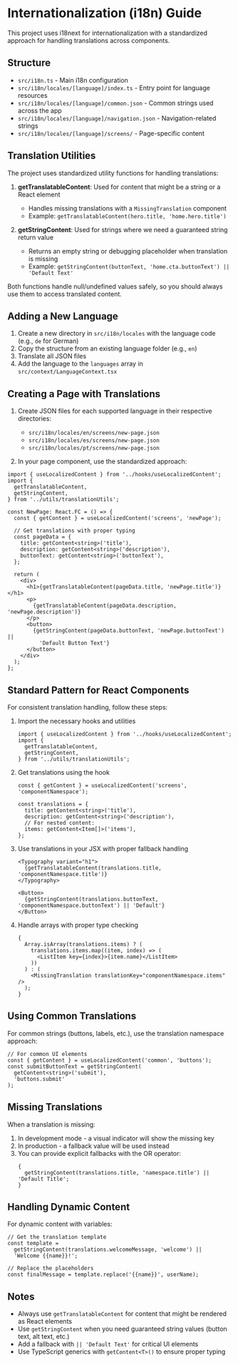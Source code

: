 # Internationalization (i18n) Guide

This project uses i18next for internationalization with a standardized approach for handling translations across components.

## Structure

- `src/i18n.ts` - Main i18n configuration
- `src/i18n/locales/[language]/index.ts` - Entry point for language resources
- `src/i18n/locales/[language]/common.json` - Common strings used across the app
- `src/i18n/locales/[language]/navigation.json` - Navigation-related strings
- `src/i18n/locales/[language]/screens/` - Page-specific content

## Translation Utilities

The project uses standardized utility functions for handling translations:

1. **getTranslatableContent**: Used for content that might be a string or a React element

   - Handles missing translations with a `MissingTranslation` component
   - Example: `getTranslatableContent(hero.title, 'home.hero.title')`

2. **getStringContent**: Used for strings where we need a guaranteed string return value
   - Returns an empty string or debugging placeholder when translation is missing
   - Example: `getStringContent(buttonText, 'home.cta.buttonText') || 'Default Text'`

Both functions handle null/undefined values safely, so you should always use them to access translated content.

## Adding a New Language

1. Create a new directory in `src/i18n/locales` with the language code (e.g., `de` for German)
2. Copy the structure from an existing language folder (e.g., `en`)
3. Translate all JSON files
4. Add the language to the `languages` array in `src/context/LanguageContext.tsx`

## Creating a Page with Translations

1. Create JSON files for each supported language in their respective directories:

   - `src/i18n/locales/en/screens/new-page.json`
   - `src/i18n/locales/es/screens/new-page.json`
   - `src/i18n/locales/pt/screens/new-page.json`

2. In your page component, use the standardized approach:

```tsx
import { useLocalizedContent } from '../hooks/useLocalizedContent';
import {
  getTranslatableContent,
  getStringContent,
} from '../utils/translationUtils';

const NewPage: React.FC = () => {
  const { getContent } = useLocalizedContent('screens', 'newPage');

  // Get translations with proper typing
  const pageData = {
    title: getContent<string>('title'),
    description: getContent<string>('description'),
    buttonText: getContent<string>('buttonText'),
  };

  return (
    <div>
      <h1>{getTranslatableContent(pageData.title, 'newPage.title')}</h1>
      <p>
        {getTranslatableContent(pageData.description, 'newPage.description')}
      </p>
      <button>
        {getStringContent(pageData.buttonText, 'newPage.buttonText') ||
          'Default Button Text'}
      </button>
    </div>
  );
};
```

## Standard Pattern for React Components

For consistent translation handling, follow these steps:

1. Import the necessary hooks and utilities

   ```tsx
   import { useLocalizedContent } from '../hooks/useLocalizedContent';
   import {
     getTranslatableContent,
     getStringContent,
   } from '../utils/translationUtils';
   ```

2. Get translations using the hook

   ```tsx
   const { getContent } = useLocalizedContent('screens', 'componentNamespace');

   const translations = {
     title: getContent<string>('title'),
     description: getContent<string>('description'),
     // For nested content:
     items: getContent<Item[]>('items'),
   };
   ```

3. Use translations in your JSX with proper fallback handling

   ```tsx
   <Typography variant="h1">
     {getTranslatableContent(translations.title, 'componentNamespace.title')}
   </Typography>

   <Button>
     {getStringContent(translations.buttonText, 'componentNamespace.buttonText') || 'Default'}
   </Button>
   ```

4. Handle arrays with proper type checking
   ```tsx
   {
     Array.isArray(translations.items) ? (
       translations.items.map((item, index) => (
         <ListItem key={index}>{item.name}</ListItem>
       ))
     ) : (
       <MissingTranslation translationKey="componentNamespace.items" />
     );
   }
   ```

## Using Common Translations

For common strings (buttons, labels, etc.), use the translation namespace approach:

```tsx
// For common UI elements
const { getContent } = useLocalizedContent('common', 'buttons');
const submitButtonText = getStringContent(
  getContent<string>('submit'),
  'buttons.submit'
);
```

## Missing Translations

When a translation is missing:

1. In development mode - a visual indicator will show the missing key
2. In production - a fallback value will be used instead
3. You can provide explicit fallbacks with the OR operator:
   ```tsx
   {
     getStringContent(translations.title, 'namespace.title') || 'Default Title';
   }
   ```

## Handling Dynamic Content

For dynamic content with variables:

```tsx
// Get the translation template
const template =
  getStringContent(translations.welcomeMessage, 'welcome') ||
  'Welcome {{name}}!';

// Replace the placeholders
const finalMessage = template.replace('{{name}}', userName);
```

## Notes

- Always use `getTranslatableContent` for content that might be rendered as React elements
- Use `getStringContent` when you need guaranteed string values (button text, alt text, etc.)
- Add a fallback with `|| 'Default Text'` for critical UI elements
- Use TypeScript generics with `getContent<T>()` to ensure proper typing
